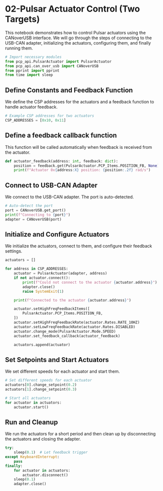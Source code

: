 # 02-Pulsar Actuator Control (Two Targets)

This notebook demonstrates how to control Pulsar actuators using the CANoverUSB interface. We will go through the steps of connecting to the USB-CAN adapter, initializing the actuators, configuring them, and finally running them.

```py title="" 
# Import necessary modules
from pcp_api.PulsarActuator import PulsarActuator
from pcp_api.can_over_usb import CANoverUSB
from pprint import pprint
from time import sleep
```
## Define Constants and Feedback Function
We define the CSP addresses for the actuators and a feedback function to handle actuator feedback.

```py title="" 
# Example CSP addresses for two actuators
CSP_ADDRESSES = [0x10, 0x11]
```
## Define a feedback callback function

This function will be called automatically when feedback is received from the actuator.

```py title="" 
def actuator_feedback(address: int, feedback: dict):
    position = feedback.get(PulsarActuator.PCP_Items.POSITION_FB, None)
    print(f"Actuator 0x{address:X} position: {position:.2f} rad/s")
```
## Connect to USB-CAN Adapter
We connect to the USB-CAN adapter. The port is auto-detected.

```py title=""
# Auto-detect the port
port = CANoverUSB.get_port()
print(f"Connecting to {port}")
adapter = CANoverUSB(port)
```
## Initialize and Configure Actuators
We initialize the actuators, connect to them, and configure their feedback settings.

```py title=""
actuators = []

for address in CSP_ADDRESSES:
    actuator = PulsarActuator(adapter, address)
    if not actuator.connect():
        print(f"Could not connect to the actuator {actuator.address}")
        adapter.close()
        raise SystemExit(1)

    print(f"Connected to the actuator {actuator.address}")

    actuator.setHighFreqFeedbackItems([
        PulsarActuator.PCP_Items.POSITION_FB,
    ])
    actuator.setHighFreqFeedbackRate(actuator.Rates.RATE_10HZ)
    actuator.setLowFreqFeedbackRate(actuator.Rates.DISABLED)
    actuator.change_mode(PulsarActuator.Mode.SPEED)
    actuator.set_feedback_callback(actuator_feedback)

    actuators.append(actuator)
```
## Set Setpoints and Start Actuators
We set different speeds for each actuator and start them.

```py title=""
# Set different speeds for each actuator
actuators[0].change_setpoint(0.2)
actuators[1].change_setpoint(0.3)

# Start all actuators
for actuator in actuators:
    actuator.start()
```
## Run and Cleanup
We run the actuators for a short period and then clean up by disconnecting the actuators and closing the adapter.

```py title=""
try:
    sleep(0.1)  # Let feedback trigger
except KeyboardInterrupt:
    pass
finally:
    for actuator in actuators:
        actuator.disconnect()
    sleep(0.1)
    adapter.close()
```